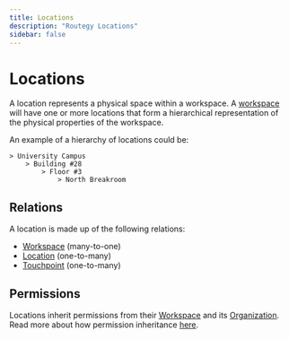 ```yaml
---
title: Locations
description: "Routegy Locations"
sidebar: false
---
```


# Locations

A location represents a physical space within a workspace. A [workspace](/reference/workspaces) will have one or more locations that form a hierarchical representation of the physical properties of the workspace.

An example of a hierarchy of locations could be:

```
> University Campus
    > Building #28
        > Floor #3
            > North Breakroom
```

## Relations

A location is made up of the following relations:

* [Workspace](/reference/workspaces) (many-to-one)
* [Location](/reference/locations) (one-to-many)
* [Touchpoint](/reference/touchpoints) (one-to-many)

## Permissions

Locations inherit permissions from their [Workspace](/reference/workspaces) and its [Organization](/reference/organizations). Read more about how permission inheritance [here](/reference/permissions).
